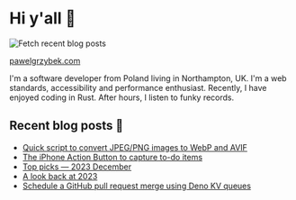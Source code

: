 # Hi y'all 👋

![Fetch recent blog posts](https://github.com/pawelgrzybek/pawelgrzybek/workflows/Fetch%20recent%20blog%20posts/badge.svg)

[pawelgrzybek.com](https://pawelgrzybek.com)

I'm a software developer from Poland living in Northampton, UK. I'm a web standards, accessibility and performance enthusiast. Recently, I have enjoyed coding in Rust. After hours, I listen to funky records.

## Recent blog posts 📝

<!-- FEED-START -->
- [Quick script to convert JPEG/PNG images to WebP and AVIF](https://pawelgrzybek.com/quick-script-to-convert-jpeg-png-images-to-webp-and-avif/)
- [The iPhone Action Button to capture to-do items](https://pawelgrzybek.com/the-iphone-action-button-to-capture-to-do-items/)
- [Top picks — 2023 December](https://pawelgrzybek.com/top-picks-2023-december/)
- [A look back at 2023](https://pawelgrzybek.com/a-look-back-at-2023/)
- [Schedule a GitHub pull request merge using Deno KV queues](https://pawelgrzybek.com/schedule-a-github-pull-request-merge-using-deno-kv-queues/)
<!-- FEED-END -->
